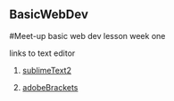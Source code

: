 ## BasicWebDev
#Meet-up basic web dev lesson week one

links to text editor
1.  [sublimeText2](http://www.sublimetext.com/2)
 

2.  [adobeBrackets](http://brackets.io/)
